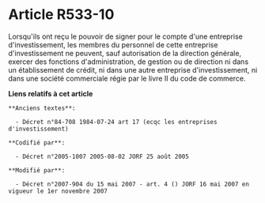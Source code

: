 # Article R533-10

Lorsqu'ils ont reçu le pouvoir de signer pour le compte d'une entreprise d'investissement, les membres du personnel de cette
entreprise d'investissement ne peuvent, sauf autorisation de la direction générale, exercer des fonctions d'administration,
de gestion ou de direction ni dans un établissement de crédit, ni dans une autre entreprise d'investissement, ni dans une
société commerciale régie par le livre II du code de commerce.

**Liens relatifs à cet article**

	**Anciens textes**:

	  - Décret n°84-708 1984-07-24 art 17 (ecqc les entreprises d'investissement)

	**Codifié par**:

	  - Décret n°2005-1007 2005-08-02 JORF 25 août 2005

	**Modifié par**:

	  - Décret n°2007-904 du 15 mai 2007 - art. 4 () JORF 16 mai 2007 en vigueur le 1er novembre 2007
